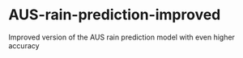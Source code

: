 # AUS-rain-prediction-improved
Improved version of the AUS rain prediction model with even higher accuracy
